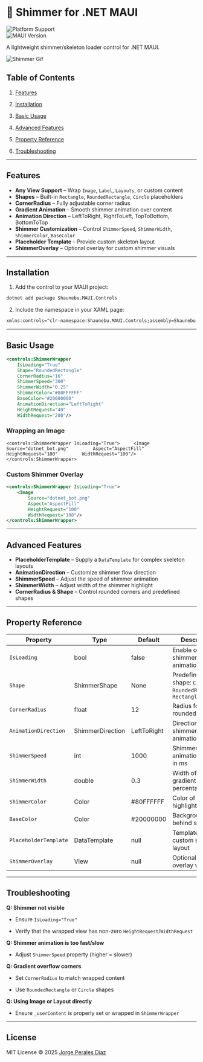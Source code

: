 ﻿🚀 Shimmer for .NET MAUI
===============================

![Platform Support](https://img.shields.io/badge/Platforms-Android%20%7C%20iOS-lightgrey)  
![MAUI Version](https://img.shields.io/badge/.NET%20MAUI-%3E%3D9.0-blueviolet)

A lightweight shimmer/skeleton loader control for .NET MAUI.

![Shimmer Gif](https://jpdblog.blob.core.windows.net/apps/Shimmer.gif)

Table of Contents
-----------------

1.  [Features](#features)
    
2.  [Installation](#installation)
    
3.  [Basic Usage](#basic-usage)
    
4.  [Advanced Features](#advanced-features)
    
5.  [Property Reference](#property-reference)
    
6.  [Troubleshooting](#troubleshooting)
    

* * *

Features
--------

*   **Any View Support** – Wrap `Image`, `Label`, `Layouts`, or custom content
*   **Shapes** – Built-in `Rectangle`, `RoundedRectangle`, `Circle` placeholders
*   **CornerRadius** – Fully adjustable corner radius
*   **Gradient Animation** – Smooth shimmer animation over content
*   **Animation Direction** – LeftToRight, RightToLeft, TopToBottom, BottomToTop
*   **Shimmer Customization** – Control `ShimmerSpeed`, `ShimmerWidth`, `ShimmerColor`, `BaseColor`
*   **Placeholder Template** – Provide custom skeleton layout
*   **ShimmerOverlay** – Optional overlay for custom shimmer visuals
    

* * *

Installation
------------

1.  Add the control to your MAUI project:
    
  ```bash
  dotnet add package Shaunebu.MAUI.Controls
  ```

2.  Include the namespace in your XAML page:
   ```xml
   xmlns:controls="clr-namespace:Shaunebu.MAUI.Controls;assembly=Shaunebu.MAUI.Controls.ShimmerWrapper"
   ```

* * *

Basic Usage
-----------

```xml
<controls:ShimmerWrapper
    IsLoading="True"
    Shape="RoundedRectangle"
    CornerRadius="16"
    ShimmerSpeed="300"
    ShimmerWidth="0.25"
    ShimmerColor="#80FFFFFF"
    BaseColor="#20000000"
    AnimationDirection="LeftToRight"
    HeightRequest="40"
    WidthRequest="200"/>
```

### Wrapping an Image

`<controls:ShimmerWrapper IsLoading="True">     <Image         Source="dotnet_bot.png"         Aspect="AspectFill"         HeightRequest="100"         WidthRequest="100"/> </controls:ShimmerWrapper>`

### Custom Shimmer Overlay

```xml
<controls:ShimmerWrapper IsLoading="True">
    <Image
        Source="dotnet_bot.png"
        Aspect="AspectFill"
        HeightRequest="100"
        WidthRequest="100"/>
</controls:ShimmerWrapper>
```

* * *

Advanced Features
-----------------

*   **PlaceholderTemplate** – Supply a `DataTemplate` for complex skeleton layouts
*   **AnimationDirection** – Customize shimmer flow direction
*   **ShimmerSpeed** – Adjust the speed of shimmer animation
*   **ShimmerWidth** – Adjust width of the shimmer highlight
*   **CornerRadius & Shape** – Control rounded corners and predefined shapes
    

* * *

Property Reference
------------------

| Property | Type | Default | Description |
| --- | --- | --- | --- |
| `IsLoading` | bool | false | Enable or disable shimmer animation |
| `Shape` | ShimmerShape | None | Predefined shape: `Circle`, `RoundedRectangle`, `Rectangle` |
| `CornerRadius` | float | 12 | Radius for rounded corners |
| `AnimationDirection` | ShimmerDirection | LeftToRight | Direction of shimmer animation |
| `ShimmerSpeed` | int | 1000 | Shimmer animation speed in ms |
| `ShimmerWidth` | double | 0.3 | Width of shimmer gradient (0–1 = percentage) |
| `ShimmerColor` | Color | #80FFFFFF | Color of shimmer highlight |
| `BaseColor` | Color | #20000000 | Background color behind shimmer |
| `PlaceholderTemplate` | DataTemplate | null | Template for custom skeleton layout |
| `ShimmerOverlay` | View | null | Optional custom overlay view |

* * *

Troubleshooting
---------------

**Q: Shimmer not visible**
*   Ensure `IsLoading="True"`
    
*   Verify that the wrapped view has non-zero `HeightRequest`/`WidthRequest`
    
**Q: Shimmer animation is too fast/slow**
*   Adjust `ShimmerSpeed` property (higher = slower)
    
**Q: Gradient overflow corners**
*   Set `CornerRadius` to match wrapped content
    
*   Use `RoundedRectangle` or `Circle` shapes
    
**Q: Using Image or Layout directly**
*   Ensure `_userContent` is properly set or wrapped in `ShimmerWrapper`
    

* * *

License
-------

MIT License © 2025 [Jorge Perales Diaz](https://shaunebu.com/)